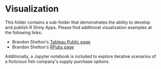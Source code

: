 # Visualization

This folder contains a sub-folder that demonstrates the ability to develop and publish R Shiny Apps. Please find additional visualization examples at the following links:

- Brandon Shelton's [Tableau Public page](https://public.tableau.com/profile/brandon.shelton#!/)
- Brandon Shelton's [RPubs page](http://rpubs.com/bshelton141/)


Additionally, a Jupyter notebook is included to explore iterative scenarios of a ficticious fish company's supply purchase options.

